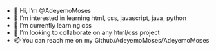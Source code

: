 - 👋 Hi, I’m @AdeyemoMoses
- 👀 I’m interested in learning html, css, javascript, java, python
- 🌱 I’m currently learning css
- 💞️ I’m looking to collaborate on any html/css project
- 📫 You can reach me on my Github/AdeyemoMoses/AdeyemoMoses

<!---
AdeyemoMoses/AdeyemoMoses is a ✨ special ✨ repository because its `README.md` (this file) appears on your GitHub profile.
You can click the Preview link to take a look at your changes.
--->
